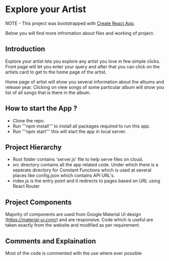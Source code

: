 # Explore your Artist


NOTE - This project was bootstrapped with [Create React App](https://github.com/facebookincubator/create-react-app).

Below you will find more infromation about files and working of project.


## Introduction

Explore your artist lets you explore any artist you love in few simple clicks. Front page will let you enter your query and after that you can click on the artists card to get to the home page of the artist.

Home page of artist will show you several information about the albums and release year. Clicking on view songs of some particular album will show you list of all songs that is there in the album.

## How to start the App ?

- Clone the repo
- Run '''npm install''' to install all packages required to run this app.
- Run '''npm start''' this will start the app in local server.

## Project Hierarchy 

- Root folder contains 'server.js' file to help serve files on cloud.
- src directory contains all the app related code. Under which there is a seperate directory for Constant Functions which is used at several places like config.json which contains API URL's.
- index.js is the entry point and it redirects to pages based on URL using React Router

## Project Components 

Majority of components are used from Google Material UI design (https://material-ui.com/) and are responsive. Code which is useful are taken exactly from the website and modified as per requirement.

## Comments and Explaination

Most of the code is commented with the use where ever possible
